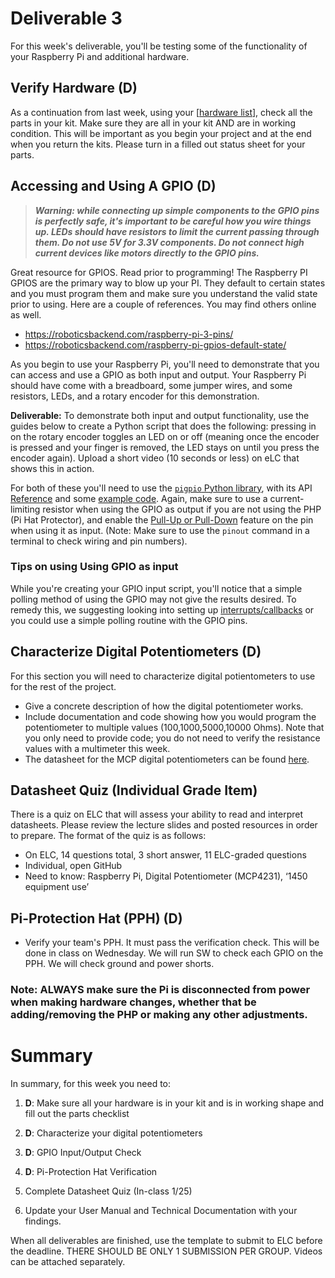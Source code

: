 # Deliverable 3

For this week's deliverable, you'll be testing some of the functionality of your Raspberry Pi and additional hardware. 

## Verify Hardware (D)

As a continuation from last week, using your [[hardware list](./images/Parts%20List.png)], check all the parts in your kit. Make sure they are all in your kit AND are in working condition. This will be important as you begin your project and at the end when you return the kits. Please turn in a filled out status sheet for your parts.


## Accessing and Using A GPIO (D)

>***Warning: while connecting up simple components to the GPIO pins is perfectly safe, it's important to be careful how you wire things up. LEDs should have resistors to limit the current passing through them. Do not use 5V for 3.3V components. Do not connect high current devices like motors directly to the GPIO pins.***

Great resource for GPIOS.  Read prior to programming!
The Raspberry PI GPIOS are the primary way to blow up your PI.  They default to certain states and you must program them and make sure you understand the valid state prior to using.  Here are a couple of references.  You may find others online as well.
- https://roboticsbackend.com/raspberry-pi-3-pins/
- https://roboticsbackend.com/raspberry-pi-gpios-default-state/

As you begin to use your Raspberry Pi, you'll need to demonstrate that you can access and use a GPIO as both input and output. Your Raspberry Pi should have come with a breadboard, some jumper wires, and some resistors, LEDs, and a rotary encoder for this demonstration.

**Deliverable:** To demonstrate both input and output functionality, use the guides below to create a Python script that does the following: pressing in on the rotary encoder toggles an LED on or off (meaning once the encoder is pressed and your finger is removed, the LED stays on until you press the encoder again). Upload a short video (10 seconds or less) on eLC that shows this in action.

For both of these you'll need to use the [`pigpio` Python library](http://abyz.me.uk/rpi/pigpio/index.html#Type_3), with its API [Reference](http://abyz.me.uk/rpi/pigpio/python.html) and some [example code](http://abyz.me.uk/rpi/pigpio/examples.html#Python%20code). Again, make sure to use a current-limiting resistor when using the GPIO as output if you are not using the PHP (Pi Hat Protector), and enable the [Pull-Up or Pull-Down](https://en.wikipedia.org/wiki/Pull-up_resistor) feature on the pin when using it as input. (Note: Make sure to use the `pinout` command in a terminal to check wiring and pin numbers).

### Tips on using Using GPIO as input

While you're creating your GPIO input script, you'll notice that a simple polling method of using the GPIO may not give the results desired. To remedy this, we suggesting looking into setting up [interrupts/callbacks](http://abyz.me.uk/rpi/pigpio/python.html#callback) or you could use a simple polling routine with the GPIO pins.

## Characterize Digital Potentiometers (D)

For this section you will need to characterize digital potientometers to use for the rest of the project.
- Give a concrete description of how the digital potentiometer works.
- Include documentation and code showing how you would program the potentiometer to multiple values (100,1000,5000,10000 Ohms). Note that you only need to provide code; you do not need to verify the resistance values with a multimeter this week.
- The datasheet for the MCP digital potentiometers can be found [here](https://ww1.microchip.com/downloads/aemDocuments/documents/OTH/ProductDocuments/DataSheets/22060b.pdf).

## Datasheet Quiz (Individual Grade Item)

There is a quiz on ELC that will assess your ability to read and interpret datasheets. Please review the lecture slides and posted resources in order to prepare.
The format of the quiz is as follows: 

- On ELC, 14 questions total, 3 short answer, 11 ELC-graded questions
- Individual, open GitHub
- Need to know:  Raspberry Pi, Digital Potentiometer (MCP4231), ‘1450 equipment use’


## Pi-Protection Hat (PPH) (D)
- Verify your team's PPH.  It must pass the verification check. This will be done in class on Wednesday.  We will run SW to check each GPIO on the PPH.  We will check ground and power shorts. 

### Note: ALWAYS make sure the Pi is disconnected from power when making hardware changes, whether that be adding/removing the PHP or making any other adjustments.

# Summary

In summary, for this week you need to:

1. **D**: Make sure all your hardware is in your kit and is in working shape and fill out the parts checklist

2. **D**: Characterize your digital potentiometers
 
3. **D**: GPIO Input/Output Check

4. **D**: Pi-Protection Hat Verification

5. Complete Datasheet Quiz (In-class 1/25)

6. Update your User Manual and Technical Documentation with your findings.

When all deliverables are finished, use the template to submit to ELC before the deadline. THERE SHOULD BE ONLY 1 SUBMISSION PER GROUP. Videos can be attached separately.
